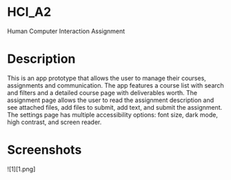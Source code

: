 # HCI_A2
Human Computer Interaction Assignment

# Description
This is an app prototype that allows the user to manage their courses, assignments and communication. The app features a course list with search and filters and a detailed course page with deliverables worth. The assignment page allows the user to read the assignment description and see attached files, add files to submit, add text, and submit the assignment. The settings page has multiple accessibility options: font size, dark mode, high contrast, and screen reader.

# Screenshots
![1][1.png]
